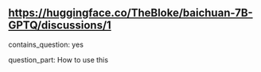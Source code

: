 ## https://huggingface.co/TheBloke/baichuan-7B-GPTQ/discussions/1

contains_question: yes

question_part: How to use this